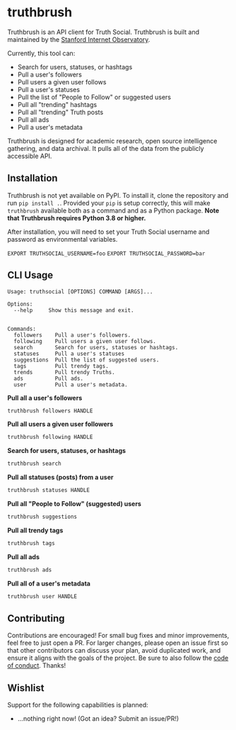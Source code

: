 # truthbrush
Truthbrush is an API client for Truth Social. Truthbrush is built and maintained by the [Stanford Internet Observatory](https://io.stanford.edu). 

Currently, this tool can: 

* Search for users, statuses, or hashtags
* Pull a user's followers
* Pull users a given user follows 
* Pull a user's statuses
* Pull the list of "People to Follow" or suggested users
* Pull all "trending" hashtags
* Pull all "trending" Truth posts
* Pull all ads
* Pull a user's metadata

Truthbrush is designed for academic research, open source intelligence gathering, and data archival. It pulls all of the data from the publicly accessible API.



## Installation

Truthbrush is not yet available on PyPI. To install it, clone the repository and run `pip install .`. Provided your `pip` is setup correctly, this will make `truthbrush` available both as a command and as a Python package. **Note that Truthbrush requires Python 3.8 or higher.**

After installation, you will need to set your Truth Social username and password as environmental variables. 

`EXPORT TRUTHSOCIAL_USERNAME=foo`
`EXPORT TRUTHSOCIAL_PASSWORD=bar`

## CLI Usage

```text
Usage: truthsocial [OPTIONS] COMMAND [ARGS]...

Options:
  --help     Show this message and exit.


Commands:
  followers    Pull a user's followers.
  following    Pull users a given user follows.
  search       Search for users, statuses or hashtags.
  statuses     Pull a user's statuses
  suggestions  Pull the list of suggested users.
  tags         Pull trendy tags.
  trends       Pull trendy Truths.
  ads          Pull ads.
  user         Pull a user's metadata.
``````

**Pull all a user's followers**

```bash
truthbrush followers HANDLE
```

**Pull all users a given user followers**

```bash
truthbrush following HANDLE
```

**Search for users, statuses, or hashtags**

```bash
truthbrush search
```


**Pull all statuses (posts) from a user**

```bash
truthbrush statuses HANDLE
```

**Pull all "People to Follow" (suggested) users**

```bash
truthbrush suggestions
```
**Pull all trendy tags**

```bash
truthbrush tags
```
**Pull all ads**

```bash
truthbrush ads
```

**Pull all of a user's metadata**

```bash
truthbrush user HANDLE
```

## Contributing

Contributions are encouraged! For small bug fixes and minor improvements, feel free to just open a PR. For larger changes, please open an issue first so that other contributors can discuss your plan, avoid duplicated work, and ensure it aligns with the goals of the project. Be sure to also follow the [code of conduct](CODE_OF_CONDUCT.md). Thanks!

## Wishlist

Support for the following capabilities is planned:

- ...nothing right now! (Got an idea? Submit an issue/PR!)
